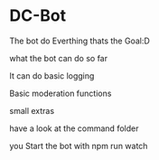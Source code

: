 # DC-Bot

The bot do Everthing thats the Goal:D

what the bot can do so far

It can do basic logging

Basic moderation functions

small extras

have a look at the command folder

you Start the bot with npm run watch
